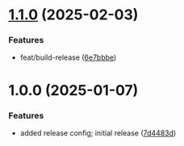 # [1.1.0](https://github.com/stuttgart-things/flux/compare/v1.0.0...v1.1.0) (2025-02-03)


### Features

* feat/build-release ([6e7bbbe](https://github.com/stuttgart-things/flux/commit/6e7bbbe9a9c30ccc39fb2c28082cb23e43e3f197))

# 1.0.0 (2025-01-07)


### Features

* added release config; initial release ([7d4483d](https://github.com/stuttgart-things/flux/commit/7d4483db47b469873112a6f3d0f64fcd58e025d9))
